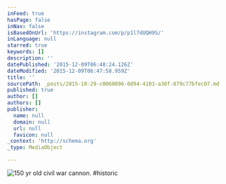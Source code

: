 ```yaml
---
inFeed: true
hasPage: false
inNav: false
isBasedOnUrl: 'https://instagram.com/p/p1l7dUQH9S/'
inLanguage: null
starred: true
keywords: []
description: ''
datePublished: '2015-12-09T06:48:24.126Z'
dateModified: '2015-12-09T06:47:58.959Z'
title: ''
sourcePath: _posts/2015-10-29-c0060096-0d94-4103-a30f-879c77bfec07.md
published: true
author: []
authors: []
publisher:
  name: null
  domain: null
  url: null
  favicon: null
_context: 'http://schema.org'
_type: MediaObject

---
```

![150 yr old civil war cannon. #historic](https://scontent.cdninstagram.com/hphotos-xap1/t51.2885-15/e15/10514013_315659791929628_2142385505_n.jpg)